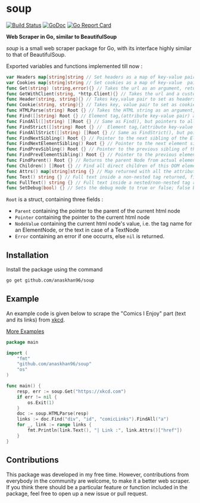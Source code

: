 # soup
[![Build Status](https://travis-ci.org/anaskhan96/soup.svg?branch=master)](https://travis-ci.org/anaskhan96/soup)
[![GoDoc](https://godoc.org/github.com/anaskhan96/soup?status.svg)](https://godoc.org/github.com/anaskhan96/soup)
[![Go Report Card](https://goreportcard.com/badge/github.com/anaskhan96/soup)](https://goreportcard.com/report/github.com/anaskhan96/soup)

**Web Scraper in Go, similar to BeautifulSoup**

*soup* is a small web scraper package for Go, with its interface highly similar to that of BeautifulSoup.

Exported variables and functions implemented till now :
```go
var Headers map[string]string // Set headers as a map of key-value pairs, an alternative to calling Header() individually
var Cookies map[string]string // Set cookies as a map of key-value  pairs, an alternative to calling Cookie() individually
func Get(string) (string,error){} // Takes the url as an argument, returns HTML string
func GetWithClient(string, *http.Client){} // Takes the url and a custom HTTP client as arguments, returns HTML string
func Header(string, string){} // Takes key,value pair to set as headers for the HTTP request made in Get()
func Cookie(string, string){} // Takes key, value pair to set as cookies to be sent with the HTTP request in Get()
func HTMLParse(string) Root {} // Takes the HTML string as an argument, returns a pointer to the DOM constructed
func Find([]string) Root {} // Element tag,(attribute key-value pair) as argument, pointer to first occurence returned
func FindAll([]string) []Root {} // Same as Find(), but pointers to all occurrences returned
func FindStrict([]string) Root {} //  Element tag,(attribute key-value pair) as argument, pointer to first occurence returned with exact matching values
func FindAllStrict([]string) []Root {} // Same as FindStrict(), but pointers to all occurrences returned
func FindNextSibling() Root {} // Pointer to the next sibling of the Element in the DOM returned
func FindNextElementSibling() Root {} // Pointer to the next element sibling of the Element in the DOM returned
func FindPrevSibling() Root {} // Pointer to the previous sibling of the Element in the DOM returned
func FindPrevElementSibling() Root {} // Pointer to the previous element sibling of the Element in the DOM returned
func FindParent() Root {} // Returns the parent Node from actual element 
func Children() []Root {} // Find all direct children of this DOM element
func Attrs() map[string]string {} // Map returned with all the attributes of the Element as lookup to their respective values
func Text() string {} // Full text inside a non-nested tag returned, first half returned in a non-nested one
func FullText() string {} // Full text inside a nested/non-nested tag returned
func SetDebug(bool) {} // Sets the debug mode to true or false; false by default
```

`Root` is a struct, containing three fields :
* `Parent` containing the pointer to the parent of the current html node
* `Pointer` containing the pointer to the current html node
* `NodeValue` containing the current html node's value, i.e. the tag name for an ElementNode, or the text in case of a TextNode
* `Error` containing an error if one occurrs, else `nil` is returned.

## Installation
Install the package using the command
```bash
go get github.com/anaskhan96/soup
```

## Example
An example code is given below to scrape the "Comics I Enjoy" part (text and its links) from [xkcd](https://xkcd.com).

[More Examples](https://github.com/anaskhan96/soup/tree/master/examples)
```go
package main

import (
	"fmt"
	"github.com/anaskhan96/soup"
	"os"
)

func main() {
	resp, err := soup.Get("https://xkcd.com")
	if err != nil {
		os.Exit(1)
	}
	doc := soup.HTMLParse(resp)
	links := doc.Find("div", "id", "comicLinks").FindAll("a")
	for _, link := range links {
		fmt.Println(link.Text(), "| Link :", link.Attrs()["href"])
	}
}
```

## Contributions
This package was developed in my free time. However, contributions from everybody in the community are welcome, to make it a better web scraper. If you think there should be a particular feature or function included in the package, feel free to open up a new issue or pull request.
